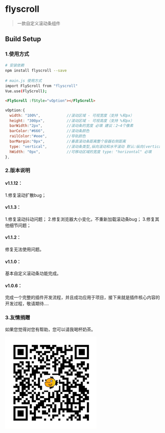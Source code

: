 # flyscroll

> 一款自定义滚动条组件

## Build Setup

### 1.使用方式

``` bash
# 安装依赖
npm install flyscroll --save

# main.js 使用方式
import FlyScroll from "flyscroll"
Vue.use(FlyScroll);

```

```html
<FlyScroll :fStyle="vOption"></FlyScroll>
```

```js
vOption:{
  width: "100%",            //滚动区域 - 可视宽度（支持 %和px）
  height: "300px",          //滚动区域 - 可视高度（支持 %和px）
  barWidth:"2px",           //滚动条的宽度 必填 建议：2~4个像素
  barColor:"#666",          //滚动条颜色
  railColor:"#eee",         //导轨颜色
  barMargin:"0px",          //垂直滚动条距离整个容器右侧距离
  type: "vertical",         //滚动条类型,纵向滚动和水平滚动 默认:纵向(vertical),可设置为横向(horizontal).
  hWidth: "0px",            //可移动区域的宽度 type: "horizontal" 必填
},
```

### 2.版本说明

#### v1.1.12：
1.修复滚动扩散bug；

#### v1.1.3：
1.修复滚动抖动问题；
2.修复浏览器大小变化，不重新加载滚动条bug；
3.修复其他细节问题；

#### v1.1.2：
修复无法使用问题。

#### v1.1.0：
基本自定义滚动条功能完成。

#### v1.0.6：
完成一个完整的插件开发流程，并且成功应用于项目，接下来就是插件核心内容的开发过程，敬请期待....

### 3.友情捐赠
如果您觉得对您有帮助，您可以请我喝杯奶茶。

![Image](https://raw.githubusercontent.com/yaodabao/flyscroll/master/static/wx_coffee.jpg)
